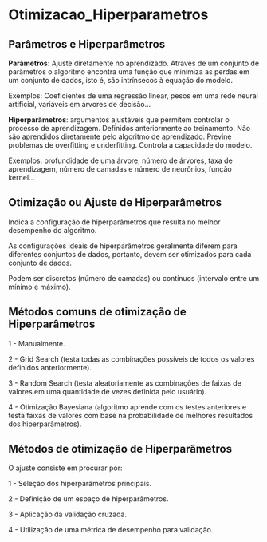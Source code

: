 # Otimizacao_Hiperparametros

## Parâmetros e Hiperparâmetros
<b>Parâmetros</b>: Ajuste diretamente no aprendizado. Através de um conjunto de parâmetros o algoritmo encontra uma função que minimiza as perdas em um conjunto de dados, isto é, são intrínsecos à equação do modelo.

Exemplos: Coeficientes de uma regressão linear, pesos em uma rede neural artificial, variáveis em árvores de decisão...

<b>Hiperparâmetros</b>: argumentos ajustáveis que permitem controlar o processo de aprendizagem. Definidos anteriormente ao treinamento. 
Não são aprendidos diretamente pelo algoritmo de aprendizado.
Previne problemas de overfitting e underfitting.
Controla a capacidade do modelo.

Exemplos:  profundidade de uma árvore, número de árvores, taxa de aprendizagem, número de camadas e número de neurônios, função kernel...

## Otimização ou Ajuste de Hiperparâmetros
Indica a configuração de hiperparâmetros que resulta no melhor desempenho do algoritmo.

As configurações ideais de hiperparâmetros geralmente diferem para diferentes conjuntos de dados, portanto, devem ser otimizados para cada conjunto de dados.

Podem ser discretos (número de camadas) ou contínuos (intervalo entre um mínimo e máximo).

## Métodos comuns de otimização de Hiperparâmetros
1 - Manualmente.

2 - Grid Search (testa todas as combinações possíveis de todos os valores definidos anteriormente).

3 - Random Search (testa aleatoriamente as combinações de faixas de valores em uma quantidade de vezes definida pelo usuário).

4 - Otimização Bayesiana (algoritmo aprende com os testes anteriores e testa faixas de valores com base na probabilidade de melhores resultados dos hiperparâmetros).

## Métodos de otimização de Hiperparâmetros
O ajuste consiste em procurar por:

1 - Seleção dos hiperparâmetros principais.

2 - Definição de um espaço de hiperparâmetros.

3 - Aplicação da validação cruzada.

4 - Utilização de uma métrica de desempenho para validação.







